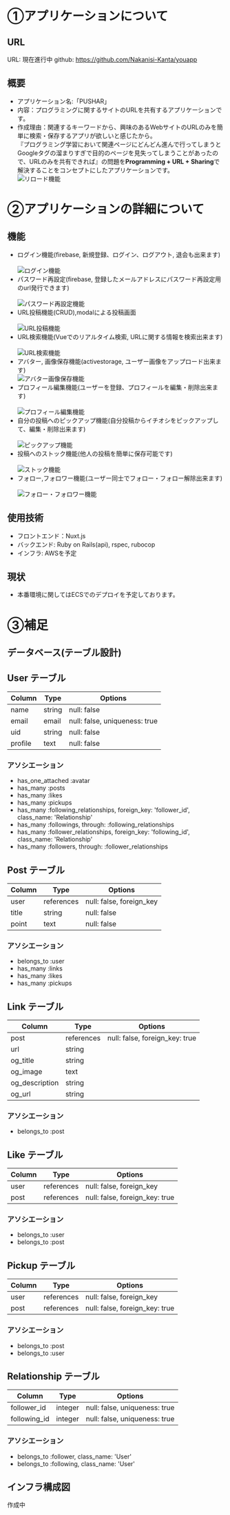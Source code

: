 # ①アプリケーションについて
## URL
URL:  現在進行中
github: https://github.com/Nakanisi-Kanta/youapp
## 概要
- アプリケーション名:「PUSHAR」
- 内容：プログラミングに関するサイトのURLを共有するアプリケーションです。
- 作成理由：関連するキーワードから、興味のあるWebサイトのURLのみを簡単に検索・保存するアプリが欲しいと感じたから。<br>『プログラミング学習において関連ページにどんどん進んで行ってしまうとGoogleタグの溜まりすぎで目的のページを見失ってしまうことがあったので、URLのみを共有できれば』の問題を**Programming + URL + Sharing**で解決することをコンセプトにしたアプリケーションです。<br>
![リロード機能](https://user-images.githubusercontent.com/35006561/91413161-aed96a80-e885-11ea-89a8-dcf338d116b3.gif)



# ②アプリケーションの詳細について
## 機能
- ログイン機能(firebase, 新規登録、ログイン、ログアウト, 退会も出来ます)<br><br>
![ログイン機能](https://user-images.githubusercontent.com/35006561/91411057-c6632400-e882-11ea-93ea-cf61bf4993c6.gif)
- パスワード再設定(firebase, 登録したメールアドレスにパスワード再設定用のurl発行できます)<br><br>
![パスワード再設定機能](https://user-images.githubusercontent.com/35006561/91411711-ad0ea780-e883-11ea-88df-48a7ebd976c0.gif)
- URL投稿機能(CRUD),modalによる投稿画面<br><br>
![URL投稿機能](https://user-images.githubusercontent.com/35006561/91411711-ad0ea780-e883-11ea-88df-48a7ebd976c0.gif)
- URL検索機能(Vueでのリアルタイム検索, URLに関する情報を検索出来ます)<br><br>
![URL検索機能](https://user-images.githubusercontent.com/35006561/91411711-ad0ea780-e883-11ea-88df-48a7ebd976c0.gif)
- アバター, 画像保存機能(activestorage, ユーザー画像をアップロード出来ます)<br>
![アバター画像保存機能](https://user-images.githubusercontent.com/35006561/91411711-ad0ea780-e883-11ea-88df-48a7ebd976c0.gif)
- プロフィール編集機能(ユーザーを登録、プロフィールを編集・削除出来ます)<br><br>
![プロフィール編集機能](https://user-images.githubusercontent.com/35006561/91411711-ad0ea780-e883-11ea-88df-48a7ebd976c0.gif)
- 自分の投稿へのピックアップ機能(自分投稿からイチオシをピックアップして、編集・削除出来ます)<br><br>
![ピックアップ機能](https://user-images.githubusercontent.com/35006561/91411711-ad0ea780-e883-11ea-88df-48a7ebd976c0.gif)
- 投稿へのストック機能(他人の投稿を簡単に保存可能です)<br><br>
![ストック機能](https://user-images.githubusercontent.com/35006561/91411711-ad0ea780-e883-11ea-88df-48a7ebd976c0.gif)
- フォロー,フォロワー機能(ユーザー同士でフォロー・フォロー解除出来ます)<br><br>
![フォロー・フォロワー機能](https://user-images.githubusercontent.com/35006561/91411711-ad0ea780-e883-11ea-88df-48a7ebd976c0.gif)

## 使用技術
- フロントエンド：Nuxt.js
- バックエンド: Ruby on Rails(api), rspec, rubocop
- インフラ: AWSを予定

## 現状
- 本番環境に関してはECSでのデプロイを予定しております。

# ③補足
## データベース(テーブル設計)
## User テーブル

| Column           | Type   | Options                       |
| ---------------- | ------ | ----------------------------- |
| name             | string | null: false                   |
| email            | email  | null: false, uniqueness: true |
| uid              | string | null: false                   |
| profile          | text   | null: false                   |


### アソシエーション

- has_one_attached :avatar
- has_many :posts
- has_many :likes
- has_many :pickups
- has_many :following_relationships, foreign_key: 'follower_id', class_name: 'Relationship'
- has_many :followings, through: :following_relationships
- has_many :follower_relationships, foreign_key: 'following_id', class_name: 'Relationship'
- has_many :followers, through: :follower_relationships

## Post テーブル

| Column         | Type       | Options                  |
| -------------- | ---------- | ------------------------ |
| user           | references | null: false, foreign_key |
| title          | string     | null: false              |
| point          | text       | null: false              |

### アソシエーション

- belongs_to :user
- has_many :links
- has_many :likes
- has_many :pickups

## Link テーブル

| Column        | Type       | Options                        |
| ------------- | ---------- | ------------------------------ |
| post          | references | null: false, foreign_key: true |
| url           | string     |                                |
| og_title      | string     |                                |
| og_image      | text       |                                |
| og_description| string     |                                |
| og_url        | string     |                                |

### アソシエーション

- belongs_to :post


## Like テーブル

| Column        | Type       | Options                        |
| ------------- | ---------- | ------------------------------ |
| user          | references | null: false, foreign_key       |
| post          | references | null: false, foreign_key: true | 

### アソシエーション

- belongs_to :user
- belongs_to :post


## Pickup テーブル

| Column        | Type       | Options                        |
| ------------- | ---------- | -----------------------------  |
| user          | references | null: false, foreign_key       |
| post          | references | null: false, foreign_key: true | 

### アソシエーション

- belongs_to :post
- belongs_to :user

## Relationship テーブル

| Column        | Type       | Options                        |
| ------------- | ---------- | -----------------------------  |
| follower_id   | integer    | null: false, uniqueness: true  |
| following_id  | integer    | null: false, uniqueness: true  |

### アソシエーション

- belongs_to :follower, class_name: 'User'
- belongs_to :following, class_name: 'User'

## インフラ構成図
作成中

